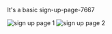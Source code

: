 It's  a basic sign-up-page-7667

![sign up page 1](https://github.com/villan7667/sign-up-page-7667/assets/164766416/d5e9f9a7-1a7e-44cb-b5f1-6c1aceadeac0)
![sign up page 2](https://github.com/villan7667/sign-up-page-7667/assets/164766416/f9dab16f-dc73-4c8a-b7d8-241588c65d50)
